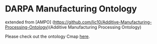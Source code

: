 # DARPA Manufacturing Ontology

extended from [AMPO] (https://github.com/lic10/Additive-Manufacturing-Processing-Ontology)(Additive Manufacturing Processing Ontology)

Please check out the ontology Cmap [here](https://cmapscloud.ihmc.us:443/rid=1QD7KC6SR-TGP39Y-Q9/DMOnto.cmap).
